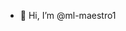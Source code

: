 - 👋 Hi, I’m @ml-maestro1

<!---
ml-maestro1/ml-maestro1 is a ✨ special ✨ repository because its `README.md` (this file) appears on your GitHub profile.
You can click the Preview link to take a look at your changes.
--->
